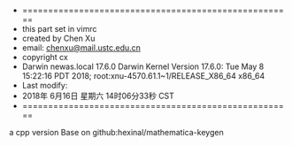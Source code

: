 * =====================================================
* this part set in vimrc
* created by Chen Xu
* email: chenxu@mail.ustc.edu.cn
* copyright cx
* Darwin newas.local 17.6.0 Darwin Kernel Version 17.6.0: Tue May  8 15:22:16 PDT 2018; root:xnu-4570.61.1~1/RELEASE_X86_64 x86_64
* Last modify:
* 2018年 6月16日 星期六 14时06分33秒 CST
* =====================================================

a cpp version Base on github:hexinal/mathematica-keygen
